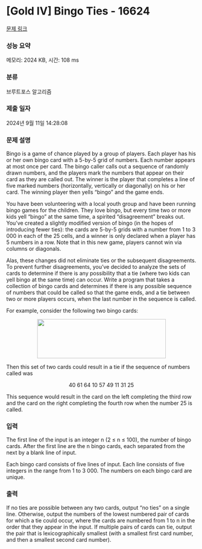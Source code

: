 # [Gold IV] Bingo Ties - 16624 

[문제 링크](https://www.acmicpc.net/problem/16624) 

### 성능 요약

메모리: 2024 KB, 시간: 108 ms

### 분류

브루트포스 알고리즘

### 제출 일자

2024년 9월 11일 14:28:08

### 문제 설명

<p>Bingo is a game of chance played by a group of players. Each player has his or her own bingo card with a 5-by-5 grid of numbers. Each number appears at most once per card. The bingo caller calls out a sequence of randomly drawn numbers, and the players mark the numbers that appear on their card as they are called out. The winner is the player that completes a line of five marked numbers (horizontally, vertically or diagonally) on his or her card. The winning player then yells “bingo” and the game ends.</p>

<p>You have been volunteering with a local youth group and have been running bingo games for the children. They love bingo, but every time two or more kids yell “bingo” at the same time, a spirited “disagreement” breaks out. You’ve created a slightly modified version of bingo (in the hopes of introducing fewer ties): the cards are 5-by-5 grids with a number from 1 to 3 000 in each of the 25 cells, and a winner is only declared when a player has 5 numbers in a row. Note that in this new game, players cannot win via columns or diagonals.</p>

<p>Alas, these changes did not eliminate ties or the subsequent disagreements. To prevent further disagreements, you’ve decided to analyze the sets of cards to determine if there is any possibility that a tie (where two kids can yell bingo at the same time) can occur. Write a program that takes a collection of bingo cards and determines if there is any possible sequence of numbers that could be called so that the game ends, and a tie between two or more players occurs, when the last number in the sequence is called.</p>

<p>For example, consider the following two bingo cards:</p>

<p style="text-align: center;"><img alt="" src="https://upload.acmicpc.net/0037718c-25e4-406c-a822-e15f46d47b29/-/preview/" style="width: 341px; height: 104px;"></p>

<p>Then this set of two cards could result in a tie if the sequence of numbers called was</p>

<p style="text-align: center;">40 61 64 10 57 49 11 31 25</p>

<p>This sequence would result in the card on the left completing the third row and the card on the right completing the fourth row when the number 25 is called.</p>

### 입력 

 <p>The first line of the input is an integer n (2 ≤ n ≤ 100), the number of bingo cards. After the first line are the n bingo cards, each separated from the next by a blank line of input.</p>

<p>Each bingo card consists of five lines of input. Each line consists of five integers in the range from 1 to 3 000. The numbers on each bingo card are unique.</p>

### 출력 

 <p>If no ties are possible between any two cards, output “no ties” on a single line. Otherwise, output the numbers of the lowest numbered pair of cards for which a tie could occur, where the cards are numbered from 1 to n in the order that they appear in the input. If multiple pairs of cards can tie, output the pair that is lexicographically smallest (with a smallest first card number, and then a smallest second card number).</p>

